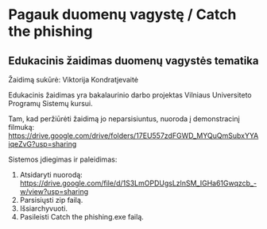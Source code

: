 # Pagauk duomenų vagystę / Catch the phishing
## Edukacinis žaidimas duomenų vagystės tematika

Žaidimą sukūrė: Viktorija Kondratjevaitė 

Edukacinis žaidimas yra bakalaurinio darbo projektas Vilniaus Universiteto Programų Sistemų kursui. 

Tam, kad peržiūrėti žaidimą jo neparsisiuntus, nuoroda į demonstracinį filmuką: https://drive.google.com/drive/folders/17EU557zdFGWD_MYQuQmSubxYYAiqeZvG?usp=sharing

Sistemos įdiegimas ir paleidimas: 
1. Atsidaryti nuorodą: https://drive.google.com/file/d/1S3LmOPDUgsLzlnSM_IGHa61Gwqzcb_-w/view?usp=sharing 
2. Parsisiųsti zip failą. 
3. Išsiarchyvuoti. 
4. Pasileisti Catch the phishing.exe failą. 
